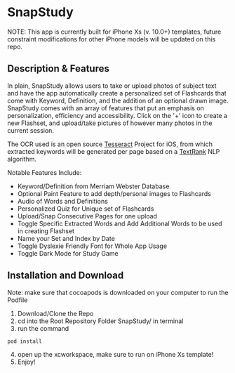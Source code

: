 # SnapStudy
NOTE: This app is currently built for iPhone Xs (v. 10.0+) templates, future constraint modifications for other iPhone models will be updated on this repo.

## Description & Features

In plain, SnapStudy allows users to take or upload photos of subject text and have the app automatically create a personalized set of Flashcards that come with Keyword, Definition, and the addition of an optional drawn image. SnapStudy comes with an array of features that put an emphasis on personalization, efficiency and accessibility. Click on the '+' icon to create a new Flashset, and upload/take pictures of however many photos in the current session.

The OCR used is an open source [Tesseract](https://github.com/gali8/Tesseract-OCR-iOS) Project for iOS, from which extracted keywords will be generated per page based on a [TextRank](https://www.aclweb.org/anthology/W04-3252) NLP algorithm.

Notable Features Include:
* Keyword/Definition from Merriam Webster Database
* Optional Paint Feature to add depth/personal images to Flashcards
* Audio of Words and Definitions
* Personalized Quiz for Unique set of Flashcards
* Upload/Snap Consecutive Pages for one upload
* Toggle Specific Extracted Words and Add Additional Words to be used in creating Flashset
* Name your Set and Index by Date
* Toggle Dyslexie Friendly Font for Whole App Usage
* Toggle Dark Mode for Study Game

## Installation and Download
Note: make sure that cocoapods is downloaded on your computer to run the Podfile

1. Download/Clone the Repo
2. cd into the Root Repository Folder SnapStudy/ in terminal
3. run the command
```
pod install
```
4. open up the xcworkspace, make sure to run on iPhone Xs template!
5. Enjoy!

